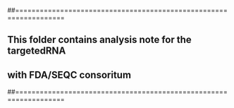 ##==================================================================
##	This folder contains analysis note for the targetedRNA
##	with FDA/SEQC consoritum
##==================================================================

